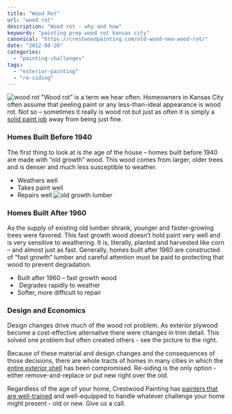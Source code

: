 ```yaml
---
title: "Wood Rot"
url: "wood rot"
description: "Wood rot - why and how"
keywords: "painting prep wood rot kansas city"
canonical: "https://crestwoodpainting.com/old-wood-new-wood-rot/"
date: "2012-08-20"
categories:
  - "painting-challenges"
tags:
  - "exterior-painting"
  - "re-siding"
---
```

![wood rot](/images/woodrot.webp)
"Wood rot” is a term we hear often. Homeowners in Kansas City often assume that peeling paint or any less-than-ideal appearance is wood rot. Not so – sometimes it really is wood rot but just as often it is simply a [solid paint job](/reviews/) away from being just fine.

### Homes Built Before 1940

The first thing to look at is the age of the house – homes built before 1940 are made with “old growth” wood. This wood comes from larger, older trees and is denser and much less susceptible to weather.

- Weathers well
- Takes paint well
- Repairs well
![old growth lumber](/images/woodoldgrowth.webp)

### Homes Built After 1960

As the supply of existing old lumber shrank, younger and faster-growing trees were favored. This fast growth wood doesn’t hold paint very well and is very sensitive to weathering. It is, literally, planted and harvested like corn – and almost just as fast. Generally, homes built after 1960 are constructed of “fast growth” lumber and careful attention must be paid to protecting that wood to prevent degradation.

- Built after 1960 – fast growth wood
-  Degrades rapidly to weather
- Softer, more difficult to repair

### Design and Economics

Design changes drive much of the wood rot problem. As exterior plywood become a cost-effective alternative there were changes in trim detail. This solved one problem but often created others - see the picture to the right.

Because of these material and design changes and the consequences of those decisions, there are whole tracts of homes in many cities in which the [entire exterior shell](/exterior-painting-kansas-city/) has been compromised. Re-siding is the only option - either remove-and-replace or put new right over the old.

Regardless of the age of your home, Crestwood Painting has [painters that are well-trained](/crestwood-people/) and well-equipped to handle whatever challenge your home might present - old or new. Give us a call.
